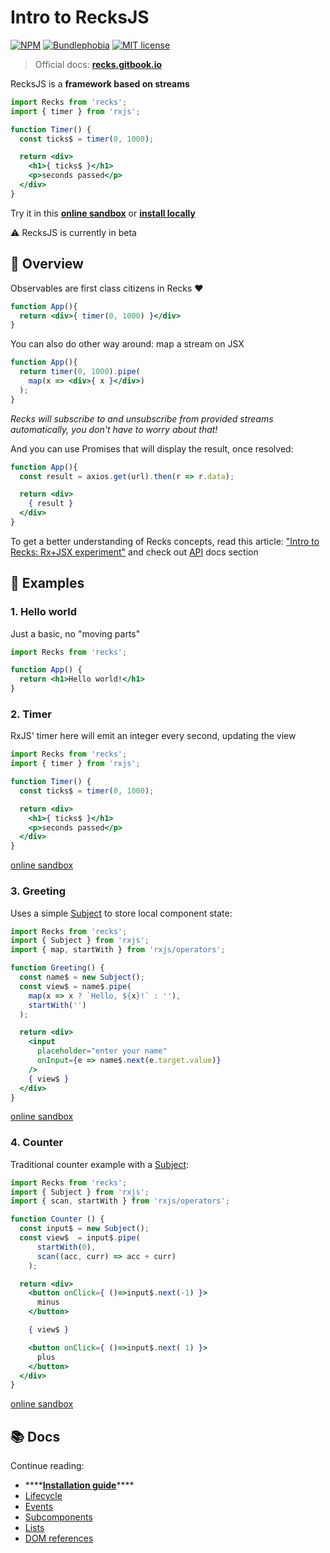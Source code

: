 # Intro to RecksJS

[![NPM](https://img.shields.io/npm/v/recks)](https://www.npmjs.com/package/recks) [![Bundlephobia](https://img.shields.io/bundlephobia/minzip/recks?label=gzipped)](https://bundlephobia.com/result?p=recks@latest) [![MIT license](https://img.shields.io/npm/l/recks)](https://opensource.org/licenses/MIT)

> Official docs: [**recks.gitbook.io**](https://recks.gitbook.io)

RecksJS is a **framework based on streams**

```jsx
import Recks from 'recks';
import { timer } from 'rxjs';

function Timer() {
  const ticks$ = timer(0, 1000);

  return <div>
    <h1>{ ticks$ }</h1>
    <p>seconds passed</p>
  </div>
}
```

Try it in this [**online sandbox**](https://codesandbox.io/s/recks-example-greeting-input-tu6tp?file=/src/App.jsx) or [**install locally**](https://recks.gitbook.io/recks/install)

⚠️ RecksJS is currently in beta

## 🔎 Overview

Observables are first class citizens in Recks ❤️

```jsx
function App(){
  return <div>{ timer(0, 1000) }</div>
}
```

You can also do other way around: map a stream on JSX

```jsx
function App(){
  return timer(0, 1000).pipe(
    map(x => <div>{ x }</div>)
  );
}
```

_Recks will subscribe to and unsubscribe from provided streams automatically, you don't have to worry about that!_

And you can use Promises that will display the result, once resolved:

```jsx
function App(){
  const result = axios.get(url).then(r => r.data);

  return <div>
    { result }
  </div>
}
```

To get a better understanding of Recks concepts, read this article: ["Intro to Recks: Rx+JSX experiment"](https://dev.to/kosich/recks-rxjs-based-framework-23h5) and check out [API](https://recks.gitbook.io/recks/api/) docs section

## 📖 Examples

### 1. Hello world

Just a basic, no "moving parts"

```jsx
import Recks from 'recks';

function App() {
  return <h1>Hello world!</h1>
}
```

### 2. Timer

RxJS' timer here will emit an integer every second, updating the view

```jsx
import Recks from 'recks';
import { timer } from 'rxjs';

function Timer() {
  const ticks$ = timer(0, 1000);

  return <div>
    <h1>{ ticks$ }</h1>
    <p>seconds passed</p>
  </div>
}
```

[online sandbox](https://codesandbox.io/s/recks-example-timer-fjyvj?fontsize=14&hidenavigation=1&theme=dark&module=/src/App)

### 3. Greeting

Uses a simple [Subject](https://rxjs.dev/api/index/class/Subject) to store local component state:

```jsx
import Recks from 'recks';
import { Subject } from 'rxjs';
import { map, startWith } from 'rxjs/operators';

function Greeting() {
  const name$ = new Subject();
  const view$ = name$.pipe(
    map(x => x ? `Hello, ${x}!` : ''),
    startWith('')
  );

  return <div>
    <input
      placeholder="enter your name"
      onInput={e => name$.next(e.target.value)}
    />
    { view$ }
  </div>
}
```

[online sandbox](https://codesandbox.io/s/recks-example-greeting-input-tu6tp?fontsize=14&hidenavigation=1&theme=dark&module=/src/App)

### 4. Counter

Traditional counter example with a [Subject](https://rxjs.dev/api/index/class/Subject):

```jsx
import Recks from 'recks';
import { Subject } from 'rxjs';
import { scan, startWith } from 'rxjs/operators';

function Counter () {
  const input$ = new Subject();
  const view$  = input$.pipe(
      startWith(0),
      scan((acc, curr) => acc + curr)
    );

  return <div>
    <button onClick={ ()=>input$.next(-1) }>
      minus
    </button>

    { view$ }

    <button onClick={ ()=>input$.next( 1) }>
      plus
    </button>
  </div>
}
```

[online sandbox](https://codesandbox.io/s/recks-example-counter-lw29e?fontsize=14&hidenavigation=1&theme=dark&module=/src/App)

## 📚 Docs

Continue reading:

* \*\*\*\*[**Installation guide**](https://recks.gitbook.io/recks/install)\*\*\*\*
* [Lifecycle](https://recks.gitbook.io/recks/api/lifecycle)
* [Events](https://recks.gitbook.io/recks/api/events)
* [Subcomponents](https://recks.gitbook.io/recks/api/subcomponents)
* [Lists](https://recks.gitbook.io/recks/api/lists)
* [DOM references](https://recks.gitbook.io/recks/api/dom-references)

